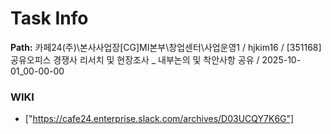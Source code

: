 # Task Info

**Path:** 카페24(주)\본사사업장\[CG]MI본부\창업센터\사업운영1 / hjkim16 / [351168] 공유오피스 경쟁사 리서치 및 현장조사 _ 내부논의 및 착안사항 공유 / 2025-10-01_00-00-00

### WIKI
- ["https://cafe24.enterprise.slack.com/archives/D03UCQY7K6G"]

